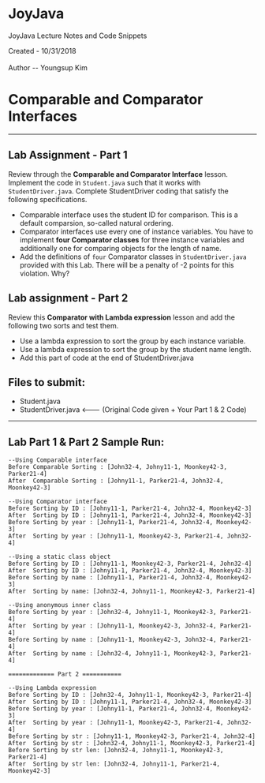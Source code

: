 # JoyJava
JoyJava Lecture Notes and Code Snippets

  Created - 10/31/2018 <br>  
  Author -- Youngsup Kim
  
# Comparable and Comparator Interfaces
-------------------------------------------------------------------
## Lab Assignment - Part 1
Review through the __Comparable and Comparator Interface__ lesson.  Implement the code in `Student.java` such that it works with `StudentDriver.java`. Complete StudentDriver coding that satisfy the following specifications.

- Comparable interface uses the student ID for comparison. This is a default comparsion, so-called natural ordering.
- Comparator interfaces use every one of instance variables. You have to implement __four Comparator classes__ for three instance variables and additionally one for comparing objects for the length of name. 
- Add the definitions of `four` Comparator classes in `StudentDriver.java` provided with this Lab. There will be a penalty of -2 points for this violation. Why? 

## Lab assignment - Part 2

Review this __Comparator with Lambda expression__ lesson and add the following two sorts and test them.  

- Use a lambda expression to sort the group by each instance variable.
- Use a lambda expression to sort the group by the student name length.
- Add this part of code at the end of StudentDriver.java
	
## Files to submit:
- Student.java
- StudentDriver.java     <--- (Original Code given + Your Part 1 & 2 Code)
	
----------------
## Lab Part 1 & Part 2 Sample Run: 
```
--Using Comparable interface
Before Comparable Sorting : [John32-4, Johny11-1, Moonkey42-3, Parker21-4]
After  Comparable Sorting : [Johny11-1, Parker21-4, John32-4, Moonkey42-3]

--Using Comparator interface
Before Sorting by ID : [Johny11-1, Parker21-4, John32-4, Moonkey42-3]
After  Sorting by ID : [Johny11-1, Parker21-4, John32-4, Moonkey42-3]
Before Sorting by year : [Johny11-1, Parker21-4, John32-4, Moonkey42-3]
After  Sorting by year : [Johny11-1, Moonkey42-3, Parker21-4, John32-4]

--Using a static class object
Before Sorting by ID : [Johny11-1, Moonkey42-3, Parker21-4, John32-4]
After  Sorting by ID : [Johny11-1, Parker21-4, John32-4, Moonkey42-3]
Before Sorting by name : [Johny11-1, Parker21-4, John32-4, Moonkey42-3]
After  Sorting by name: [John32-4, Johny11-1, Moonkey42-3, Parker21-4]

--Using anonymous inner class
Before Sorting by year : [John32-4, Johny11-1, Moonkey42-3, Parker21-4]
After  Sorting by year : [Johny11-1, Moonkey42-3, John32-4, Parker21-4]
Before Sorting by name : [Johny11-1, Moonkey42-3, John32-4, Parker21-4]
After  Sorting by name : [John32-4, Johny11-1, Moonkey42-3, Parker21-4]

============= Part 2 ===========

--Using Lambda expression
Before Sorting by ID : [John32-4, Johny11-1, Moonkey42-3, Parker21-4]
After  Sorting by ID : [Johny11-1, Parker21-4, John32-4, Moonkey42-3]
Before Sorting by year : [Johny11-1, Parker21-4, John32-4, Moonkey42-3]
After  Sorting by year : [Johny11-1, Moonkey42-3, Parker21-4, John32-4]
Before Sorting by str : [Johny11-1, Moonkey42-3, Parker21-4, John32-4]
After  Sorting by str : [John32-4, Johny11-1, Moonkey42-3, Parker21-4]
Before Sorting by str len: [John32-4, Johny11-1, Moonkey42-3, Parker21-4]
After  Sorting by str len: [John32-4, Johny11-1, Parker21-4, Moonkey42-3]
```


